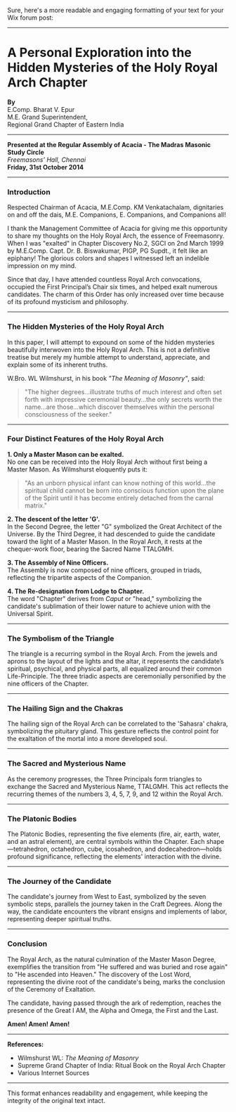 Sure, here's a more readable and engaging formatting of your text for your Wix forum post:

---

# A Personal Exploration into the Hidden Mysteries of the Holy Royal Arch Chapter  
**By**  
E.Comp. Bharat V. Epur  
M.E. Grand Superintendent,  
Regional Grand Chapter of Eastern India  

---

**Presented at the Regular Assembly of Acacia - The Madras Masonic Study Circle**  
*Freemasons’ Hall, Chennai*  
**Friday, 31st October 2014**  

---

### Introduction

Respected Chairman of Acacia, M.E.Comp. KM Venkatachalam, dignitaries on and off the dais, M.E. Companions, E. Companions, and Companions all!  

I thank the Management Committee of Acacia for giving me this opportunity to share my thoughts on the Holy Royal Arch, the essence of Freemasonry. When I was "exalted" in Chapter Discovery No.2, SGCI on 2nd March 1999 by M.E.Comp. Capt. Dr. B. Biswakumar, PIGP, PG Supdt., it felt like an epiphany! The glorious colors and shapes I witnessed left an indelible impression on my mind.

Since that day, I have attended countless Royal Arch convocations, occupied the First Principal’s Chair six times, and helped exalt numerous candidates. The charm of this Order has only increased over time because of its profound mysticism and philosophy.

---

### The Hidden Mysteries of the Holy Royal Arch

In this paper, I will attempt to expound on some of the hidden mysteries beautifully interwoven into the Holy Royal Arch. This is not a definitive treatise but merely my humble attempt to understand, appreciate, and explain some of its inherent truths.

W.Bro. WL Wilmshurst, in his book *"The Meaning of Masonry"*, said:

> "The higher degrees...illustrate truths of much interest and often set forth with impressive ceremonial beauty...the only secrets worth the name...are those...which discover themselves within the personal consciousness of the seeker."

---

### Four Distinct Features of the Holy Royal Arch

**1. Only a Master Mason can be exalted.**  
No one can be received into the Holy Royal Arch without first being a Master Mason. As Wilmshurst eloquently puts it:  
> "As an unborn physical infant can know nothing of this world...the spiritual child cannot be born into conscious function upon the plane of the Spirit until it has become entirely detached from the carnal matrix."  

**2. The descent of the letter 'G'.**  
In the Second Degree, the letter "G" symbolized the Great Architect of the Universe. By the Third Degree, it had descended to guide the candidate toward the light of a Master Mason. In the Royal Arch, it rests at the chequer-work floor, bearing the Sacred Name TTALGMH.

**3. The Assembly of Nine Officers.**  
The Assembly is now composed of nine officers, grouped in triads, reflecting the tripartite aspects of the Companion.

**4. The Re-designation from Lodge to Chapter.**  
The word "Chapter" derives from *Caput* or "head," symbolizing the candidate's sublimation of their lower nature to achieve union with the Universal Spirit.

---

### The Symbolism of the Triangle

The triangle is a recurring symbol in the Royal Arch. From the jewels and aprons to the layout of the lights and the altar, it represents the candidate’s spiritual, psychical, and physical parts, all equalized around their common Life-Principle. The three triadic aspects are ceremonially personified by the nine officers of the Chapter.

---

### The Hailing Sign and the Chakras

The hailing sign of the Royal Arch can be correlated to the 'Sahasra' chakra, symbolizing the pituitary gland. This gesture reflects the control point for the exaltation of the mortal into a more developed soul.

---

### The Sacred and Mysterious Name

As the ceremony progresses, the Three Principals form triangles to exchange the Sacred and Mysterious Name, TTALGMH. This act reflects the recurring themes of the numbers 3, 4, 5, 7, 9, and 12 within the Royal Arch.

---

### The Platonic Bodies

The Platonic Bodies, representing the five elements (fire, air, earth, water, and an astral element), are central symbols within the Chapter. Each shape—tetrahedron, octahedron, cube, icosahedron, and dodecahedron—holds profound significance, reflecting the elements' interaction with the divine.

---

### The Journey of the Candidate

The candidate's journey from West to East, symbolized by the seven symbolic steps, parallels the journey taken in the Craft Degrees. Along the way, the candidate encounters the vibrant ensigns and implements of labor, representing deeper spiritual truths.

---

### Conclusion

The Royal Arch, as the natural culmination of the Master Mason Degree, exemplifies the transition from "He suffered and was buried and rose again" to "He ascended into Heaven." The discovery of the Lost Word, representing the divine root of the candidate's being, marks the conclusion of the Ceremony of Exaltation.

The candidate, having passed through the ark of redemption, reaches the presence of the Great I AM, the Alpha and Omega, the First and the Last.

**Amen! Amen! Amen!**

---

**References:**
- Wilmshurst WL: *The Meaning of Masonry*  
- Supreme Grand Chapter of India: Ritual Book on the Royal Arch Chapter  
- Various Internet Sources  

---

This format enhances readability and engagement, while keeping the integrity of the original text intact.
